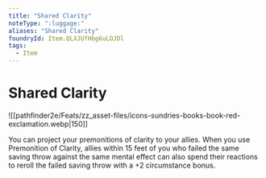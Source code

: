 ```yaml
---
title: "Shared Clarity"
noteType: ":luggage:"
aliases: "Shared Clarity"
foundryId: Item.QLXJUfHbg6uLOJDl
tags:
  - Item
---
```


# Shared Clarity
![[pathfinder2e/Feats/zz_asset-files/icons-sundries-books-book-red-exclamation.webp|150]]

You can project your premonitions of clarity to your allies. When you use Premonition of Clarity, allies within 15 feet of you who failed the same saving throw against the same mental effect can also spend their reactions to reroll the failed saving throw with a +2 circumstance bonus.


